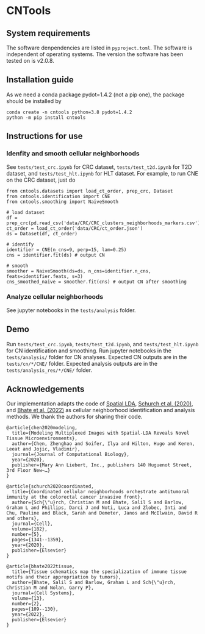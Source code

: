 # CNTools

## System requirements
The software denpendencies are listed in `pyproject.toml`. The software is independent of operating systems. The version the software has been tested on is v2.0.8.

## Installation guide
As we need a conda package pydot=1.4.2 (not a pip one), the package should be installed by
```
conda create -n cntools python=3.8 pydot=1.4.2
python -m pip install cntools
```

## Instructions for use

### Idenfity and smooth cellular neighborhoods
See `tests/test_crc.ipynb` for CRC dataset, `tests/test_t2d.ipynb` for T2D dataset, and `tests/test_hlt.ipynb` for HLT dataset. For example, to run CNE on the CRC dataset, just do
```
from cntools.datasets import load_ct_order, prep_crc, Dataset
from cntools.identification import CNE
from cntools.smoothing import NaiveSmooth

# load dataset
df = prep_crc(pd.read_csv('data/CRC/CRC_clusters_neighborhoods_markers.csv'))
ct_order = load_ct_order('data/CRC/ct_order.json')
ds = Dataset(df, ct_order)

# identify
identifier = CNE(n_cns=9, perp=15, lam=0.25)
cns = identifier.fit(ds) # output CN

# smooth
smoother = NaiveSmooth(ds=ds, n_cns=identifier.n_cns, feats=identifier.feats, s=3)
cns_smoothed_naive = smoother.fit(cns) # output CN after smoothing
```

### Analyze cellular neighborhoods
See jupyter notebooks in the `tests/analysis` folder.

## Demo
Run `tests/test_crc.ipynb`, `tests/test_t2d.ipynb`, and `tests/test_hlt.ipynb` for CN identification and smoothing. Run jupyter notebooks in the `tests/analysis/` folder for CN analyses. Expected CN outputs are in the `tests/cn/*/CNE/` folder. Expected analysis outputs are in the `tests/analysis_res/*/CNE/` folder.

## Acknowledgements
Our implementation adapts the code of [Spatial LDA](https://github.com/calico/spatial_lda), [Schurch et al. (2020)](https://github.com/nolanlab/NeighborhoodCoordination), and [Bhate et al. (2022)](https://github.com/nolanlab/TissueSchematics) as cellular neighborhood identification and analysis methods. We thank the authors for sharing their code.
```
@article{chen2020modeling,
  title={Modeling Multiplexed Images with Spatial-LDA Reveals Novel Tissue Microenvironments},
  author={Chen, Zhenghao and Soifer, Ilya and Hilton, Hugo and Keren, Leeat and Jojic, Vladimir},
  journal={Journal of Computational Biology},
  year={2020},
  publisher={Mary Ann Liebert, Inc., publishers 140 Huguenot Street, 3rd Floor New~…}
}

@article{schurch2020coordinated,
  title={Coordinated cellular neighborhoods orchestrate antitumoral immunity at the colorectal cancer invasive front},
  author={Sch{\"u}rch, Christian M and Bhate, Salil S and Barlow, Graham L and Phillips, Darci J and Noti, Luca and Zlobec, Inti and Chu, Pauline and Black, Sarah and Demeter, Janos and McIlwain, David R and others},
  journal={Cell},
  volume={182},
  number={5},
  pages={1341--1359},
  year={2020},
  publisher={Elsevier}
}

@article{bhate2022tissue,
  title={Tissue schematics map the specialization of immune tissue motifs and their appropriation by tumors},
  author={Bhate, Salil S and Barlow, Graham L and Sch{\"u}rch, Christian M and Nolan, Garry P},
  journal={Cell Systems},
  volume={13},
  number={2},
  pages={109--130},
  year={2022},
  publisher={Elsevier}
}
```
